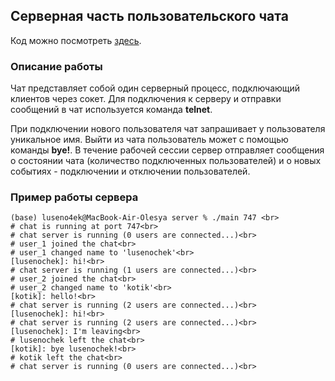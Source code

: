 ## Серверная часть пользовательского чата

Код можно посмотреть [здесь](https://github.com/luseno4ek/server/blob/bf90a0af6bb2c3a62fda7571f393ccbe0c0d97be/server/main.c).

### Описание работы

Чат представляет собой один серверный процесс, подключающий клиентов через сокет. Для подключения к серверу и отправки сообщений в чат используется команда **telnet**.

При подключении нового пользователя чат запрашивает у пользователя уникальное имя. Выйти из чата пользователь может с помощью команды **bye!**. В течение рабочей сессии сервер отправляет сообщения о состоянии чата (количество подключенных пользователей) и о новых событиях - подключении и отключении пользователей.

### Пример работы сервера
```
(base) luseno4ek@MacBook-Air-Olesya server % ./main 747 <br>
# chat is running at port 747<br>
# chat server is running (0 users are connected...)<br>
# user_1 joined the chat<br>
# user_1 changed name to 'lusenochek'<br>
[lusenochek]: hi!<br>
# chat server is running (1 users are connected...)<br>
# user_2 joined the chat<br>
# user_2 changed name to 'kotik'<br>
[kotik]: hello!<br>
# chat server is running (2 users are connected...)<br>
[lusenochek]: hi!<br>
# chat server is running (2 users are connected...)<br>
[lusenochek]: I'm leaving<br>
# lusenochek left the chat<br>
[kotik]: bye lusenochek!<br>
# kotik left the chat<br>
# chat server is running (0 users are connected...)<br>
```

